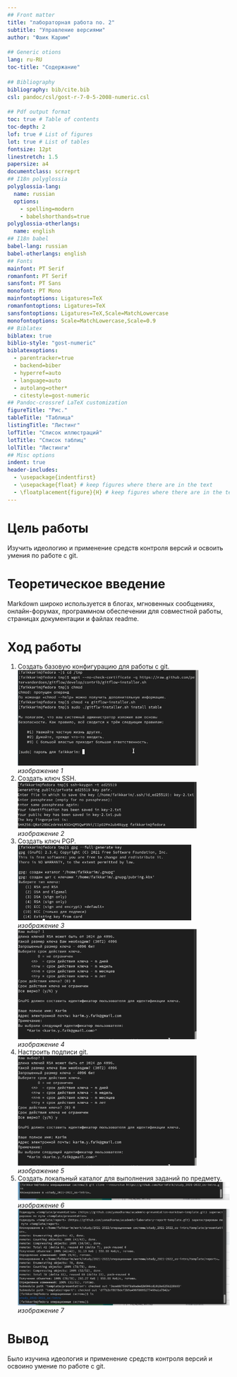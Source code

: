 ```yaml
---
## Front matter
title: "лабораторная работа no. 2"
subtitle: "Управление версиями"
author: "Фаик Карим"

## Generic otions
lang: ru-RU
toc-title: "Содержание"

## Bibliography
bibliography: bib/cite.bib
csl: pandoc/csl/gost-r-7-0-5-2008-numeric.csl

## Pdf output format
toc: true # Table of contents
toc-depth: 2
lof: true # List of figures
lot: true # List of tables
fontsize: 12pt
linestretch: 1.5
papersize: a4
documentclass: scrreprt
## I18n polyglossia
polyglossia-lang:
  name: russian
  options:
	- spelling=modern
	- babelshorthands=true
polyglossia-otherlangs:
  name: english
## I18n babel
babel-lang: russian
babel-otherlangs: english
## Fonts
mainfont: PT Serif
romanfont: PT Serif
sansfont: PT Sans
monofont: PT Mono
mainfontoptions: Ligatures=TeX
romanfontoptions: Ligatures=TeX
sansfontoptions: Ligatures=TeX,Scale=MatchLowercase
monofontoptions: Scale=MatchLowercase,Scale=0.9
## Biblatex
biblatex: true
biblio-style: "gost-numeric"
biblatexoptions:
  - parentracker=true
  - backend=biber
  - hyperref=auto
  - language=auto
  - autolang=other*
  - citestyle=gost-numeric
## Pandoc-crossref LaTeX customization
figureTitle: "Рис."
tableTitle: "Таблица"
listingTitle: "Листинг"
lofTitle: "Список иллюстраций"
lotTitle: "Список таблиц"
lolTitle: "Листинги"
## Misc options
indent: true
header-includes:
  - \usepackage{indentfirst}
  - \usepackage{float} # keep figures where there are in the text
  - \floatplacement{figure}{H} # keep figures where there are in the text
---
```


# Цель работы

Изучить идеологию и применение средств контроля версий и освоить умения по работе с git.

# Теоретическое введение
Markdown широко используется в блогах, мгновенных сообщениях, онлайн-форумах, программном обеспечении для совместной работы, страницах документации и файлах readme.

# Ход работы

1. Создать базовую конфигурацию для работы с git.
![изображение 1](image/image1.png) 
*изображение 1*
2. Создать ключ SSH. 
![изображение 2](image/image2.png)
*изображение 2*
3. Создать ключ PGP. 
![изображение 3](image/image3.png)
*изображение 3*
![изображение 4](image/image4.png)
*изображение 4*
4. Настроить подписи git.
![изображение 5](image/image4.png)
*изображение 5*
5. Создать локальный каталог для выполнения заданий по предмету.
![изображение 6](image/image6.png)
*изображение 6*
![изображение 7](image/image7.png)
*изображение 7*

# Вывод

Было изучина идеология и применение средств контроля версий и освоино умение по работе с git.


